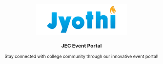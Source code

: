 <br/>
<p align="center">
  <a href="https://github.com/ShaanCoding/ReadME-Generator">
    <img src="eventportal/static/img/final.png" alt="Logo" width="300" height="100">
  </a>

  <h3 align="center">JEC Event Portal</h3>

  <p align="center">
    Stay connected with college community through our innovative event portal!
   
